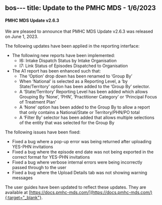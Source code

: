 bos---
title: Update to the PMHC MDS - 1/6/2023
---

#### PMHC MDS Update v2.6.3 ####

We are pleased to announce that PMHC MDS Update v2.6.3 was released on 
June 1, 2023.

The following updates have been applied in the reporting interface:
* The following new reports have been implemented:
  - I6: Intake Dispatch Status by Intake Organisation
  - I7: Link Status of Episodes Dispatched to Organisation
* The A1 report has been enhanced such that:
  - The ‘Option’ drop down has been renamed to ‘Group By’
  - When ‘National’ is selected as a Reporting Level, a ‘by 
    State/Territory’ option has been added to the ‘Group By’ selector.
  - A ‘State/Territory’ Reporting Level has been added which allows 
    Grouping By ‘None’, ‘PHN’, ‘Practitioner Category’ or ‘Principal 
    Focus of Treatment Plan’
  - A ‘None’ option has been added to the Group By to allow a report 
    that only contains a National/State or Territory/PHN/PO total
  - A ‘Filter By’ selector has been added that allows multiple selections 
    of the entity that was selected for the Group By

The following issues have been fixed:
* Fixed a bug where a pop-up error was being returned after uploading 
  YES-PHN invitations
* Fixed a bug where the episode end date was not being exported in the 
  correct format for YES-PHN invitations
* Fixed a bug where verbose internal errors were being incorrectly passed through
  to the user
* Fixed a bug where the Upload Details tab was not showing warning messages

The user guides have been updated to reflect these updates. They are available
at [https://docs.pmhc-mds.com/](https://docs.pmhc-mds.com/){:target="_blank"}.

